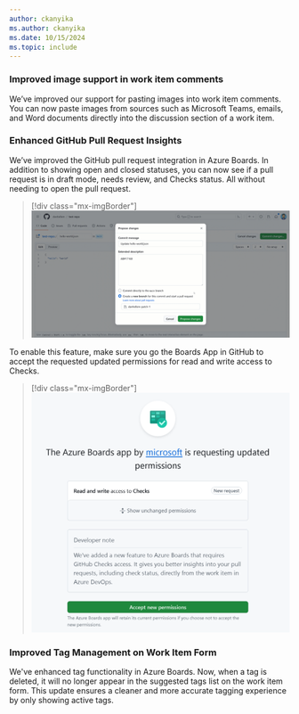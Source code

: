 ```yaml
---
author: ckanyika
ms.author: ckanyika
ms.date: 10/15/2024
ms.topic: include
---
```


### Improved image support in work item comments

We’ve improved our support for pasting images into work item comments. You can now paste images from sources such as Microsoft Teams, emails, and Word documents directly into the discussion section of a work item.

### Enhanced GitHub Pull Request Insights

We’ve improved the GitHub pull request integration in Azure Boards. In addition to showing open and closed statuses, you can now see if a pull request is in draft mode, needs review, and Checks status. All without needing to open the pull request.

> [!div class="mx-imgBorder"]
> ![Gif to demo enhanced GitHub pull request insights.](../../media/246-boards-01.gif "gif to enhanced GitHub pull request insights")

To enable this feature, make sure you go the Boards App in GitHub to accept the requested updated permissions for read and write access to Checks.

> [!div class="mx-imgBorder"]
> [![SScreenshot of updated permissions.](../../media/246-boards-01.png "Screenshot of updated permissions")](../../media/246-boards-01.png#lightbox)

### Improved Tag Management on Work Item Form

We've enhanced tag functionality in Azure Boards. Now, when a tag is deleted, it will no longer appear in the suggested tags list on the work item form. This update ensures a cleaner and more accurate tagging experience by only showing active tags.